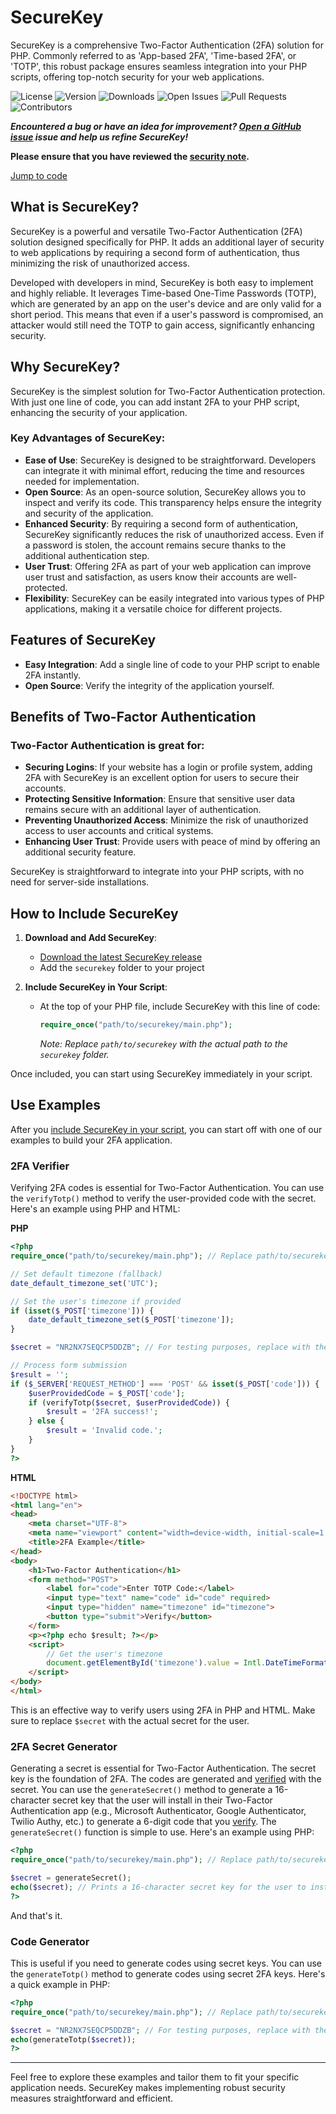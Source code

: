# SecureKey

SecureKey is a comprehensive Two-Factor Authentication (2FA) solution for PHP. Commonly referred to as 'App-based 2FA', 'Time-based 2FA', or 'TOTP', this robust package ensures seamless integration into your PHP scripts, offering top-notch security for your web applications.

![License](https://img.shields.io/github/license/milestones14/SecureKey-PHP-2FA.svg) ![Version](https://img.shields.io/github/v/release/milestones14/SecureKey-PHP-2FA.svg) ![Downloads](https://img.shields.io/github/downloads/milestones14/SecureKey-PHP-2FA/total.svg) ![Open Issues](https://img.shields.io/github/issues/milestones14/SecureKey-PHP-2FA.svg) ![Pull Requests](https://img.shields.io/github/issues-pr/milestones14/SecureKey-PHP-2FA.svg) ![Contributors](https://img.shields.io/github/contributors/milestones14/SecureKey-PHP-2FA.svg)


**_Encountered a bug or have an idea for improvement? [Open a GitHub issue](https://github.com/milestones14/SecureKey-PHP-2FA/issues/) issue and help us refine SecureKey!_**

**Please ensure that you have reviewed the [security note](https://github.com/milestones14/SecureKey-PHP-2FA/?tab=security-ov-file#security-note).**

[Jump to code](#how-to-include-securekey)

## What is SecureKey?

SecureKey is a powerful and versatile Two-Factor Authentication (2FA) solution designed specifically for PHP. It adds an additional layer of security to web applications by requiring a second form of authentication, thus minimizing the risk of unauthorized access.

Developed with developers in mind, SecureKey is both easy to implement and highly reliable. It leverages Time-based One-Time Passwords (TOTP), which are generated by an app on the user's device and are only valid for a short period. This means that even if a user's password is compromised, an attacker would still need the TOTP to gain access, significantly enhancing security.

## Why SecureKey?

SecureKey is the simplest solution for Two-Factor Authentication protection. With just one line of code, you can add instant 2FA to your PHP script, enhancing the security of your application.

### Key Advantages of SecureKey:

- **Ease of Use**: SecureKey is designed to be straightforward. Developers can integrate it with minimal effort, reducing the time and resources needed for implementation.
- **Open Source**: As an open-source solution, SecureKey allows you to inspect and verify its code. This transparency helps ensure the integrity and security of the application.
- **Enhanced Security**: By requiring a second form of authentication, SecureKey significantly reduces the risk of unauthorized access. Even if a password is stolen, the account remains secure thanks to the additional authentication step.
- **User Trust**: Offering 2FA as part of your web application can improve user trust and satisfaction, as users know their accounts are well-protected.
- **Flexibility**: SecureKey can be easily integrated into various types of PHP applications, making it a versatile choice for different projects.

## Features of SecureKey

- **Easy Integration**: Add a single line of code to your PHP script to enable 2FA instantly.
- **Open Source**: Verify the integrity of the application yourself.

## Benefits of Two-Factor Authentication

### Two-Factor Authentication is great for:

- **Securing Logins**: If your website has a login or profile system, adding 2FA with SecureKey is an excellent option for users to secure their accounts.
- **Protecting Sensitive Information**: Ensure that sensitive user data remains secure with an additional layer of authentication.
- **Preventing Unauthorized Access**: Minimize the risk of unauthorized access to user accounts and critical systems.
- **Enhancing User Trust**: Provide users with peace of mind by offering an additional security feature.

SecureKey is straightforward to integrate into your PHP scripts, with no need for server-side installations.

## How to Include SecureKey

1. **Download and Add SecureKey**:
   - [Download the latest SecureKey release](https://github.com/milestones14/SecureKey-PHP-2FA/releases)
   - Add the `securekey` folder to your project

2. **Include SecureKey in Your Script**:
   - At the top of your PHP file, include SecureKey with this line of code:
     ```php
     require_once("path/to/securekey/main.php");
     ```
     *Note: Replace `path/to/securekey` with the actual path to the `securekey` folder.*

Once included, you can start using SecureKey immediately in your script.

## Use Examples

After you [include SecureKey in your script](#how-to-include-securekey), you can start off with one of our examples to build your 2FA application.

### 2FA Verifier

Verifying 2FA codes is essential for Two-Factor Authentication. You can use the `verifyTotp()` method to verify the user-provided code with the secret. Here's an example using PHP and HTML:

**PHP**

```php
<?php  
require_once("path/to/securekey/main.php"); // Replace path/to/securekey with the actual path to the securekey folder.

// Set default timezone (fallback)  
date_default_timezone_set('UTC');  

// Set the user's timezone if provided  
if (isset($_POST['timezone'])) {  
    date_default_timezone_set($_POST['timezone']);  
}  

$secret = "NR2NX7SEQCP5DDZB"; // For testing purposes, replace with the actual secret.  

// Process form submission  
$result = '';  
if ($_SERVER['REQUEST_METHOD'] === 'POST' && isset($_POST['code'])) {  
    $userProvidedCode = $_POST['code'];  
    if (verifyTotp($secret, $userProvidedCode)) {  
        $result = '2FA success!';  
    } else {  
        $result = 'Invalid code.';  
    }  
}  
?>
```

**HTML**

```html
<!DOCTYPE html>  
<html lang="en">  
<head>  
    <meta charset="UTF-8">  
    <meta name="viewport" content="width=device-width, initial-scale=1.0">  
    <title>2FA Example</title>  
</head>  
<body>  
    <h1>Two-Factor Authentication</h1>  
    <form method="POST">  
        <label for="code">Enter TOTP Code:</label>  
        <input type="text" name="code" id="code" required>  
        <input type="hidden" name="timezone" id="timezone">  
        <button type="submit">Verify</button>  
    </form>  
    <p><?php echo $result; ?></p>  
    <script>  
        // Get the user's timezone  
        document.getElementById('timezone').value = Intl.DateTimeFormat().resolvedOptions().timeZone;  
    </script>  
</body>  
</html>
```

This is an effective way to verify users using 2FA in PHP and HTML. Make sure to replace `$secret` with the actual secret for the user.

### 2FA Secret Generator

Generating a secret is essential for Two-Factor Authentication. The secret key is the foundation of 2FA. The codes are generated and [verified](#2fa-verifier) with the secret. You can use the `generateSecret()` method to generate a 16-character secret key that the user will install in their Two-Factor Authentication app (e.g., Microsoft Authenticator, Google Authenticator, Twilio Authy, etc.) to generate a 6-digit code that you [verify](#2fa-verifier). The `generateSecret()` function is simple to use. Here's an example using PHP:

```php
<?php  
require_once("path/to/securekey/main.php"); // Replace path/to/securekey with the actual path to the securekey folder.

$secret = generateSecret();  
echo($secret); // Prints a 16-character secret key for the user to install in their 2FA app  
?>
```

And that's it.

### Code Generator

This is useful if you need to generate codes using secret keys. You can use the `generateTotp()` method to generate codes using secret 2FA keys. Here's a quick example in PHP:

```php
<?php  
require_once("path/to/securekey/main.php"); // Replace path/to/securekey with the actual path to the securekey folder.

$secret = "NR2NX7SEQCP5DDZB"; // For testing purposes, replace with the actual secret.  
echo(generateTotp($secret));  
?>
```

---

Feel free to explore these examples and tailor them to fit your specific application needs. SecureKey makes implementing robust security measures straightforward and efficient.
